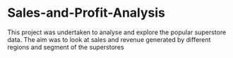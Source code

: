 # Sales-and-Profit-Analysis

This project was undertaken to analyse and explore the popular superstore data. 
The aim was to look at sales and revenue generated by different regions and segment of the superstores
